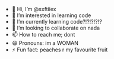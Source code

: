 - 👋 Hi, I’m @sxftiiex
- 👀 I’m interested in learning code
- 🌱 I’m currently learning code?!?!?!?!?
- 💞️ I’m looking to collaborate on nada
- 📫 How to reach me; dont
- 😄 Pronouns: im a WOMAN
- ⚡ Fun fact: peaches r my favourite fruit
